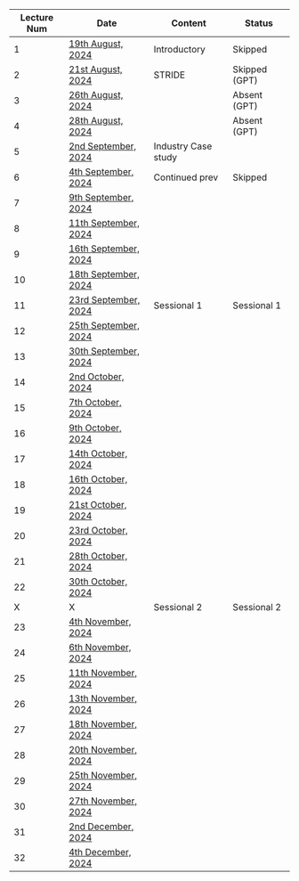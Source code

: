 | Lecture Num | Date                                                                              | Content             | Status        |
| ----------- | --------------------------------------------------------------------------------- | ------------------- | ------------- |
| 1           | [19th August, 2024](SSD/Class%20Notes/1%20-%20SSD%2019th%20August,%202024)        | Introductory        | Skipped       |
| 2           | [21st August, 2024](SSD/Class%20Notes/2%20-%20SSD%2021st%20August,%202024)        | STRIDE              | Skipped (GPT) |
| 3           | [26th August, 2024](SSD/Class%20Notes/3%20-%20SSD%2026th%20August,%202024)        |                     | Absent (GPT)  |
| 4           | [28th August, 2024](SSD/Class%20Notes/4%20-%20SSD%2028th%20August,%202024)        |                     | Absent (GPT)  |
| 5           | [2nd September, 2024](SSD/Class%20Notes/5%20-%20SSD%202nd%20September,%202024)    | Industry Case study |               |
| 6           | [4th September, 2024](SSD/Class%20Notes/6%20-%20SSD%204th%20September,%202024)    | Continued prev      | Skipped              |
| 7           | [9th September, 2024](SSD/Class%20Notes/7%20-%20SSD%209th%20September,%202024)    |                     |               |
| 8           | [11th September, 2024](SSD/Class%20Notes/8%20-%20SSD%2011th%20September,%202024)  |                     |               |
| 9           | [16th September, 2024](SSD/Class%20Notes/9%20-%20SSD%2016th%20September,%202024)  |                     |               |
| 10          | [18th September, 2024](SSD/Class%20Notes/10%20-%20SSD%2018th%20September,%202024) |                     |               |
| 11          | [23rd September, 2024](SSD/Class%20Notes/11%20-%20SSD%2023rd%20September,%202024) | Sessional 1         | Sessional 1   |
| 12          | [25th September, 2024](SSD/Class%20Notes/12%20-%20SSD%2025th%20September,%202024) |                     |               |
| 13          | [30th September, 2024](SSD/Class%20Notes/13%20-%20SSD%2030th%20September,%202024) |                     |               |
| 14          | [2nd October, 2024](SSD/Class%20Notes/14%20-%20SSD%202nd%20October,%202024)       |                     |               |
| 15          | [7th October, 2024](SSD/Class%20Notes/15%20-%20SSD%207th%20October,%202024)       |                     |               |
| 16          | [9th October, 2024](SSD/Class%20Notes/16%20-%20SSD%209th%20October,%202024)       |                     |               |
| 17          | [14th October, 2024](SSD/Class%20Notes/17%20-%20SSD%2014th%20October,%202024)     |                     |               |
| 18          | [16th October, 2024](SSD/Class%20Notes/18%20-%20SSD%2016th%20October,%202024)     |                     |               |
| 19          | [21st October, 2024](SSD/Class%20Notes/19%20-%20SSD%2021st%20October,%202024)     |                     |               |
| 20          | [23rd October, 2024](SSD/Class%20Notes/20%20-%20SSD%2023rd%20October,%202024)     |                     |               |
| 21          | [28th October, 2024](SSD/Class%20Notes/21%20-%20SSD%2028th%20October,%202024)     |                     |               |
| 22          | [30th October, 2024](SSD/Class%20Notes/22%20-%20SSD%2030th%20October,%202024)     |                     |               |
| X           | X                                                                                 | Sessional 2         | Sessional 2   |
| 23          | [4th November, 2024](SSD/Class%20Notes/23%20-%20SSD%204th%20November,%202024)     |                     |               |
| 24          | [6th November, 2024](SSD/Class%20Notes/24%20-%20SSD%206th%20November,%202024)     |                     |               |
| 25          | [11th November, 2024](SSD/Class%20Notes/25%20-%20SSD%2011th%20November,%202024)   |                     |               |
| 26          | [13th November, 2024](SSD/Class%20Notes/26%20-%20SSD%2013th%20November,%202024)   |                     |               |
| 27          | [18th November, 2024](SSD/Class%20Notes/27%20-%20SSD%2018th%20November,%202024)   |                     |               |
| 28          | [20th November, 2024](SSD/Class%20Notes/28%20-%20SSD%2020th%20November,%202024)   |                     |               |
| 29          | [25th November, 2024](SSD/Class%20Notes/29%20-%20SSD%2025th%20November,%202024)   |                     |               |
| 30          | [27th November, 2024](SSD/Class%20Notes/30%20-%20SSD%2027th%20November,%202024)   |                     |               |
| 31          | [2nd December, 2024](SSD/Class%20Notes/31%20-%20SSD%202nd%20December,%202024)     |                     |               |
| 32          | [4th December, 2024](SSD/Class%20Notes/32%20-%20SSD%204th%20December,%202024)     |                     |               |